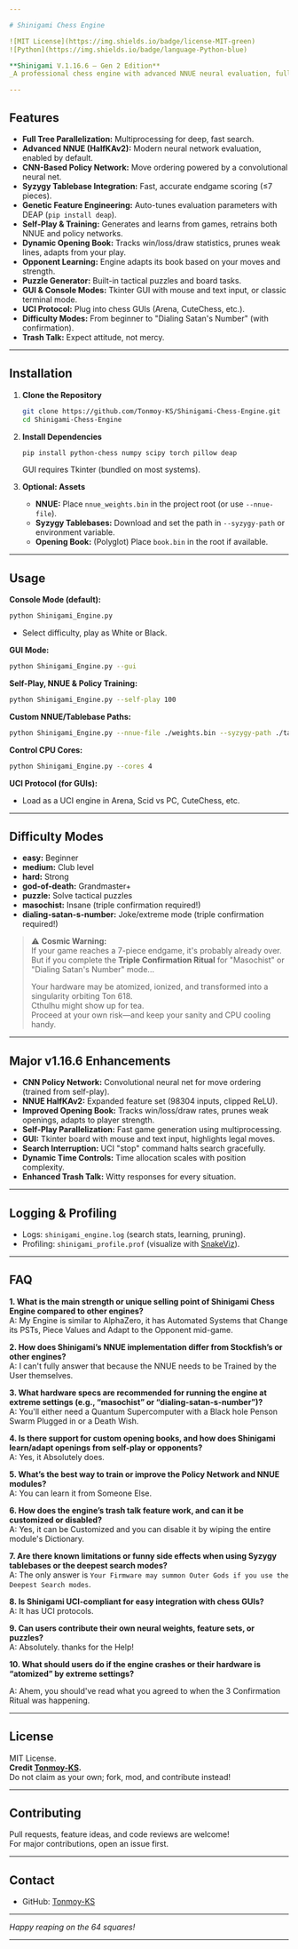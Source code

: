 ```yaml
---

# Shinigami Chess Engine

![MIT License](https://img.shields.io/badge/license-MIT-green)
![Python](https://img.shields.io/badge/language-Python-blue)

**Shinigami V.1.16.6 – Gen 2 Edition**  
_A professional chess engine with advanced NNUE neural evaluation, full tree parallelization, genetic feature optimization, and a dash of trash talk._

---
```


## Features

- **Full Tree Parallelization:** Multiprocessing for deep, fast search.
- **Advanced NNUE (HalfKAv2):** Modern neural network evaluation, enabled by default.
- **CNN-Based Policy Network:** Move ordering powered by a convolutional neural net.
- **Syzygy Tablebase Integration:** Fast, accurate endgame scoring (≤7 pieces).
- **Genetic Feature Engineering:** Auto-tunes evaluation parameters with DEAP (`pip install deap`).
- **Self-Play & Training:** Generates and learns from games, retrains both NNUE and policy networks.
- **Dynamic Opening Book:** Tracks win/loss/draw statistics, prunes weak lines, adapts from your play.
- **Opponent Learning:** Engine adapts its book based on your moves and strength.
- **Puzzle Generator:** Built-in tactical puzzles and board tasks.
- **GUI & Console Modes:** Tkinter GUI with mouse and text input, or classic terminal mode.
- **UCI Protocol:** Plug into chess GUIs (Arena, CuteChess, etc.).
- **Difficulty Modes:** From beginner to "Dialing Satan's Number" (with confirmation).
- **Trash Talk:** Expect attitude, not mercy.

---

## Installation

1. **Clone the Repository**
    ```bash
    git clone https://github.com/Tonmoy-KS/Shinigami-Chess-Engine.git
    cd Shinigami-Chess-Engine
    ```

2. **Install Dependencies**
    ```bash
    pip install python-chess numpy scipy torch pillow deap
    ```
    GUI requires Tkinter (bundled on most systems).

3. **Optional: Assets**
    - **NNUE:** Place `nnue_weights.bin` in the project root (or use `--nnue-file`).
    - **Syzygy Tablebases:** Download and set the path in `--syzygy-path` or environment variable.
    - **Opening Book:** (Polyglot) Place `book.bin` in the root if available.

---

## Usage

**Console Mode (default):**
```bash
python Shinigami_Engine.py
```
- Select difficulty, play as White or Black.

**GUI Mode:**
```bash
python Shinigami_Engine.py --gui
```

**Self-Play, NNUE & Policy Training:**
```bash
python Shinigami_Engine.py --self-play 100
```

**Custom NNUE/Tablebase Paths:**
```bash
python Shinigami_Engine.py --nnue-file ./weights.bin --syzygy-path ./tablebases
```

**Control CPU Cores:**
```bash
python Shinigami_Engine.py --cores 4
```

**UCI Protocol (for GUIs):**
- Load as a UCI engine in Arena, Scid vs PC, CuteChess, etc.

---

## Difficulty Modes

- **easy:** Beginner
- **medium:** Club level
- **hard:** Strong
- **god-of-death:** Grandmaster+
- **puzzle:** Solve tactical puzzles
- **masochist:** Insane (triple confirmation required!)
- **dialing-satan-s-number:** Joke/extreme mode (triple confirmation required!)

> ⚠️ **Cosmic Warning:**  
> If your game reaches a 7-piece endgame, it's probably already over.  
> But if you complete the **Triple Confirmation Ritual** for "Masochist" or "Dialing Satan's Number" mode...
>
> Your hardware may be atomized, ionized, and transformed into a singularity orbiting Ton 618.  
> Cthulhu might show up for tea.  
> Proceed at your own risk—and keep your sanity and CPU cooling handy.

---

## Major v1.16.6 Enhancements

- **CNN Policy Network:** Convolutional neural net for move ordering (trained from self-play).
- **NNUE HalfKAv2:** Expanded feature set (98304 inputs, clipped ReLU).
- **Improved Opening Book:** Tracks win/loss/draw rates, prunes weak openings, adapts to player strength.
- **Self-Play Parallelization:** Fast game generation using multiprocessing.
- **GUI:** Tkinter board with mouse and text input, highlights legal moves.
- **Search Interruption:** UCI "stop" command halts search gracefully.
- **Dynamic Time Controls:** Time allocation scales with position complexity.
- **Enhanced Trash Talk:** Witty responses for every situation.

---

## Logging & Profiling

- Logs: `shinigami_engine.log` (search stats, learning, pruning).
- Profiling: `shinigami_profile.prof` (visualize with [SnakeViz](https://jiffyclub.github.io/snakeviz/)).

---

## FAQ

**1. What is the main strength or unique selling point of Shinigami Chess Engine compared to other engines?**  
A: My Engine is similar to AlphaZero, it has Automated Systems that Change its PSTs, Piece Values and Adapt to the Opponent mid-game.

**2. How does Shinigami’s NNUE implementation differ from Stockfish’s or other engines?**  
A: I can't fully answer that because the NNUE needs to be Trained by the User themselves.

**3. What hardware specs are recommended for running the engine at extreme settings (e.g., “masochist” or “dialing-satan-s-number”)?**  
A: You'll either need a Quantum Supercomputer with a Black hole Penson Swarm Plugged in or a Death Wish.

**4. Is there support for custom opening books, and how does Shinigami learn/adapt openings from self-play or opponents?**  
A: Yes, it Absolutely does.

**5. What’s the best way to train or improve the Policy Network and NNUE modules?**  
A: You can learn it from Someone Else. 

**6. How does the engine’s trash talk feature work, and can it be customized or disabled?**  
A: Yes, it can be Customized and you can disable it by wiping the entire module's Dictionary.

**7. Are there known limitations or funny side effects when using Syzygy tablebases or the deepest search modes?**  
A: The only answer is `Your Firmware may summon Outer Gods if you use the Deepest Search modes`.

**8. Is Shinigami UCI-compliant for easy integration with chess GUIs?**  
A: It has UCI protocols.

**9. Can users contribute their own neural weights, feature sets, or puzzles?**  
A: Absolutely. thanks for the Help!

**10. What should users do if the engine crashes or their hardware is “atomized” by extreme settings?**  

A: Ahem, you should've read what you agreed to when the 3 Confirmation Ritual was happening.

---

## License

MIT License.  
**Credit [Tonmoy-KS](https://github.com/Tonmoy-KS).**  
Do not claim as your own; fork, mod, and contribute instead!

---

## Contributing

Pull requests, feature ideas, and code reviews are welcome!  
For major contributions, open an issue first.

---

## Contact

- GitHub: [Tonmoy-KS](https://github.com/Tonmoy-KS)

---

*Happy reaping on the 64 squares!*

---
